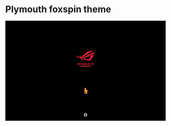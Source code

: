 # Plymouth foxspin theme

![Theme screenshot](https://github.com/Red-Teapot/plymouth-theme-foxspin/blob/master/assets/screenshot.png?raw=true)
